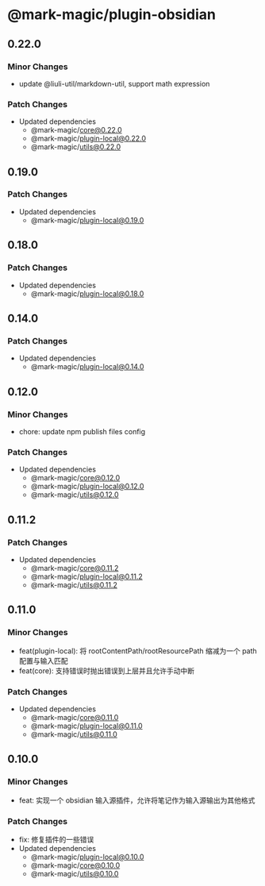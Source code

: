 # @mark-magic/plugin-obsidian

## 0.22.0

### Minor Changes

- update @liuli-util/markdown-util, support math expression

### Patch Changes

- Updated dependencies
  - @mark-magic/core@0.22.0
  - @mark-magic/plugin-local@0.22.0
  - @mark-magic/utils@0.22.0

## 0.19.0

### Patch Changes

- Updated dependencies
  - @mark-magic/plugin-local@0.19.0

## 0.18.0

### Patch Changes

- Updated dependencies
  - @mark-magic/plugin-local@0.18.0

## 0.14.0

### Patch Changes

- Updated dependencies
  - @mark-magic/plugin-local@0.14.0

## 0.12.0

### Minor Changes

- chore: update npm publish files config

### Patch Changes

- Updated dependencies
  - @mark-magic/core@0.12.0
  - @mark-magic/plugin-local@0.12.0
  - @mark-magic/utils@0.12.0

## 0.11.2

### Patch Changes

- Updated dependencies
  - @mark-magic/core@0.11.2
  - @mark-magic/plugin-local@0.11.2
  - @mark-magic/utils@0.11.2

## 0.11.0

### Minor Changes

- feat(plugin-local): 将 rootContentPath/rootResourcePath 缩减为一个 path 配置与输入匹配
- feat(core): 支持错误时抛出错误到上层并且允许手动中断

### Patch Changes

- Updated dependencies
  - @mark-magic/core@0.11.0
  - @mark-magic/plugin-local@0.11.0
  - @mark-magic/utils@0.11.0

## 0.10.0

### Minor Changes

- feat: 实现一个 obsidian 输入源插件，允许将笔记作为输入源输出为其他格式

### Patch Changes

- fix: 修复插件的一些错误
- Updated dependencies
  - @mark-magic/plugin-local@0.10.0
  - @mark-magic/core@0.10.0
  - @mark-magic/utils@0.10.0
